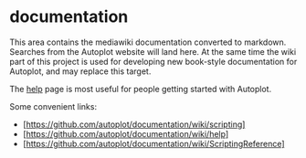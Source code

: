 # documentation

This area contains the mediawiki documentation converted to markdown.  Searches from
the Autoplot website will land here.  At the same time the wiki part of this project 
is used for developing new book-style documentation for Autoplot, and may replace
this target.

The [help](md/help.md) page is most useful for people getting started with Autoplot.

Some convenient links:
* [https://github.com/autoplot/documentation/wiki/scripting]
* [https://github.com/autoplot/documentation/wiki/help]
* [https://github.com/autoplot/documentation/wiki/ScriptingReference]
